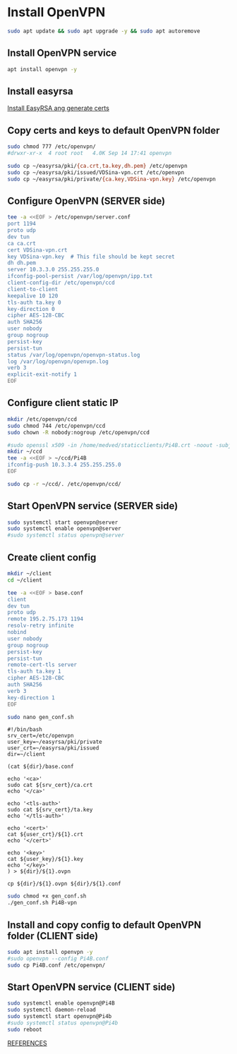 # Install OpenVPN
```sh
sudo apt update && sudo apt upgrade -y && sudo apt autoremove
```

## Install OpenVPN service
```sh
apt install openvpn -y
```
## Install easyrsa
[Install EasyRSA ang generate certs](https://github.com/medvedpost/medvedgit/blob/bash/Install_EasyRSA.md)

## Copy certs and keys to default OpenVPN folder
```sh
sudo chmod 777 /etc/openvpn/
#drwxr-xr-x  4 root root   4.0K Sep 14 17:41 openvpn

sudo cp ~/easyrsa/pki/{ca.crt,ta.key,dh.pem} /etc/openvpn
sudo cp ~/easyrsa/pki/issued/VDSina-vpn.crt /etc/openvpn
sudo cp ~/easyrsa/pki/private/{ca.key,VDSina-vpn.key} /etc/openvpn
```
## Configure OpenVPN (SERVER side)
```sh
tee -a <<EOF > /etc/openvpn/server.conf
port 1194
proto udp
dev tun
ca ca.crt
cert VDSina-vpn.crt
key VDSina-vpn.key  # This file should be kept secret
dh dh.pem
server 10.3.3.0 255.255.255.0
ifconfig-pool-persist /var/log/openvpn/ipp.txt
client-config-dir /etc/openvpn/ccd
client-to-client
keepalive 10 120
tls-auth ta.key 0
key-direction 0
cipher AES-128-CBC
auth SHA256
user nobody
group nogroup
persist-key
persist-tun
status /var/log/openvpn/openvpn-status.log
log /var/log/openvpn/openvpn.log
verb 3
explicit-exit-notify 1
EOF
```

## Configure client static IP
```sh
mkdir /etc/openvpn/ccd
sudo chmod 744 /etc/openvpn/ccd
sudo chown -R nobody:nogroup /etc/openvpn/ccd
```
```sh
#sudo openssl x509 -in /home/medved/staticclients/Pi4B.crt -noout -subject | sed 's/^.*\(CN.*,\).*$/\1/' | sed 's/.$//'
mkdir ~/ccd
tee -a <<EOF > ~/ccd/Pi4B
ifconfig-push 10.3.3.4 255.255.255.0
EOF
```
```sh
sudo cp -r ~/ccd/. /etc/openvpn/ccd/
```

## Start OpenVPN service (SERVER side)
```sh
sudo systemctl start openvpn@server 
sudo systemctl enable openvpn@server
#sudo systemctl status openvpn@server
```

## Create client config

```bash
mkdir ~/client
cd ~/client
```
```bash
tee -a <<EOF > base.conf
client
dev tun
proto udp
remote 195.2.75.173 1194
resolv-retry infinite
nobind
user nobody
group nogroup
persist-key
persist-tun
remote-cert-tls server
tls-auth ta.key 1
cipher AES-128-CBC
auth SHA256
verb 3
key-direction 1
EOF
```
```bash
sudo nano gen_conf.sh
```
```
#!/bin/bash
srv_cert=/etc/openvpn
user_key=~/easyrsa/pki/private
user_crt=~/easyrsa/pki/issued
dir=~/client

(cat ${dir}/base.conf

echo '<ca>'
sudo cat ${srv_cert}/ca.crt
echo '</ca>'

echo '<tls-auth>'
sudo cat ${srv_cert}/ta.key
echo '</tls-auth>'

echo '<cert>'
cat ${user_crt}/${1}.crt
echo '</cert>'

echo '<key>'
cat ${user_key}/${1}.key
echo '</key>'
) > ${dir}/${1}.ovpn

cp ${dir}/${1}.ovpn ${dir}/${1}.conf
```
```bash
sudo chmod +x gen_conf.sh
./gen_conf.sh Pi4B-vpn
```

## Install and copy config to default OpenVPN folder (CLIENT side)
```sh
sudo apt install openvpn -y
#sudo openvpn --config Pi4B.conf
sudo cp Pi4B.conf /etc/openvpn/
```

## Start OpenVPN service (CLIENT side)
```sh
sudo systemctl enable openvpn@Pi4B
sudo systemctl daemon-reload
sudo systemctl start openvpn@Pi4b
#sudo systemctl status openvpn@Pi4b
sudo reboot
```
[REFERENCES](https://wiki.dieg.info/openvpn#shag_10sozdanie_infrastruktury_dlja_konfiguracionnyx_fajlov_klientov)
